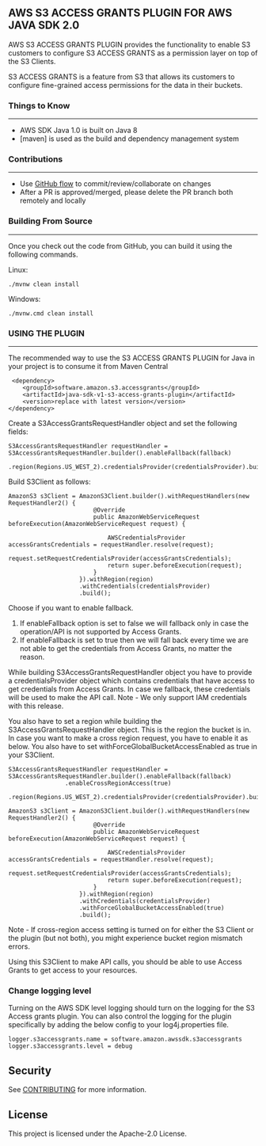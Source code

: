 ## AWS S3 ACCESS GRANTS PLUGIN FOR AWS JAVA SDK 2.0

AWS S3 ACCESS GRANTS PLUGIN provides the functionality to enable S3 customers to configure S3 ACCESS GRANTS as a permission layer on top of the S3 Clients.

S3 ACCESS GRANTS is a feature from S3 that allows its customers to configure fine-grained access permissions for the data in their buckets.

### Things to Know

---

* AWS SDK Java 1.0 is built on Java 8
* [maven] is used as the build and dependency management system

### Contributions

---
* Use [GitHub flow](https://docs.github.com/en/get-started/quickstart/github-flow) to commit/review/collaborate on changes
* After a PR is approved/merged, please delete the PR branch both remotely and locally

### Building From Source

---
Once you check out the code from GitHub, you can build it using the following commands.

Linux:

```./mvnw clean install```

Windows:

```./mvnw.cmd clean install```
### USING THE PLUGIN

---

The recommended way to use the S3 ACCESS GRANTS PLUGIN for Java in your project is to consume it from Maven Central


```
 <dependency>
    <groupId>software.amazon.s3.accessgrants</groupId>
    <artifactId>java-sdk-v1-s3-access-grants-plugin</artifactId>
    <version>replace with latest version</version>
</dependency>
```

Create a S3AccessGrantsRequestHandler object and set the following fields:
```
S3AccessGrantsRequestHandler requestHandler = S3AccessGrantsRequestHandler.builder().enableFallback(fallback)
                .region(Regions.US_WEST_2).credentialsProvider(credentialsProvider).build();
```

Build S3Client as follows: 
````
AmazonS3 s3Client = AmazonS3Client.builder().withRequestHandlers(new RequestHandler2() {
                        @Override
                        public AmazonWebServiceRequest beforeExecution(AmazonWebServiceRequest request) {
    
                            AWSCredentialsProvider accessGrantsCredentials = requestHandler.resolve(request);
                            request.setRequestCredentialsProvider(accessGrantsCredentials);
                            return super.beforeExecution(request);
                        }
                    }).withRegion(region)
                    .withCredentials(credentialsProvider)
                    .build();
````

Choose if you want to enable fallback.
1. If enableFallback option is set to false we will fallback only in case the operation/API is not supported by Access Grants.
2. If enableFallback is set to true then we will fall back every time we are not able to get the credentials from Access Grants, no matter the reason.

While building S3AccessGrantsRequestHandler object you have to provide a credentialsProvider object which contains credentials that have access to get credentials from Access Grants. In case we fallback, these credentials will be used to make the API call.
Note - We only support IAM credentials with this release.

You also have to set a region while building the S3AccessGrantsRequestHandler object. This is the region the bucket is in. 
In case you want to make a cross region request, you have to enable it as below. You also have to set withForceGlobalBucketAccessEnabled as true in your S3Client.

```
S3AccessGrantsRequestHandler requestHandler = S3AccessGrantsRequestHandler.builder().enableFallback(fallback)
                .enableCrossRegionAccess(true)
                .region(Regions.US_WEST_2).credentialsProvider(credentialsProvider).build();
```

````
AmazonS3 s3Client = AmazonS3Client.builder().withRequestHandlers(new RequestHandler2() {
                        @Override
                        public AmazonWebServiceRequest beforeExecution(AmazonWebServiceRequest request) {
    
                            AWSCredentialsProvider accessGrantsCredentials = requestHandler.resolve(request);
                            request.setRequestCredentialsProvider(accessGrantsCredentials);
                            return super.beforeExecution(request);
                        }
                    }).withRegion(region)
                    .withCredentials(credentialsProvider)
                    .withForceGlobalBucketAccessEnabled(true)
                    .build();
````
Note - If cross-region access setting is turned on for either the S3 Client or the plugin (but not both), you might experience bucket region mismatch errors.

Using this S3Client to make API calls, you should be able to use Access Grants to get access to your resources.

### Change logging level

Turning on the AWS SDK level logging should turn on the logging for the S3 Access grants plugin. You can also control the logging for the plugin specifically by adding the below config to your log4j.properties file.

```
logger.s3accessgrants.name = software.amazon.awssdk.s3accessgrants
logger.s3accessgrants.level = debug
```

## Security

See [CONTRIBUTING](CONTRIBUTING.md#security-issue-notifications) for more information.

## License

This project is licensed under the Apache-2.0 License.

